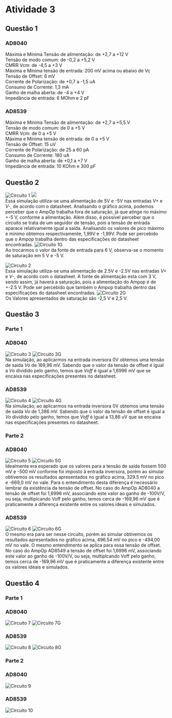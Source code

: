 # Atividade 3

## Questão 1

### AD8040

Máxima e Mínima Tensão de alimentação: de +2,7 a +12 V\
Tensão de modo comum: de -0,2 a +5,2 V\
CMRR Vcm: de -4,5 a +3 V\
Máxima e Mínima tensão de entrada: 200 mV acima ou abaixo de Vc\
Tensão de Offset: 6 mV\
Corrente de Polarização: de +0,7 a -1,5 uA\
Consumo de Corrente: 1,3 mA\
Ganho de malha aberta: de -4 a +4 V\
Impedância de entrada: 6 MOhm e 2 pF 

### AD8539

Máxima e Mínima Tensão de alimentação: de +2,7 a +5,5 V\
Tensão de modo comum: de 0 a +5 V\
CMRR Vcm: de 0 a +5 V\
Máxima e Mínima tensão de entrada: de 0 a +5 V\
Tensão de Offset: 15 uV\
Corrente de Polarização: de 25 a 60 pA\
Consumo de Corrente: 180 uA\
Ganho de malha aberta: de +0,1 a +7 V\
Impedância de entrada: 10 KOhm e 300 pF

## Questão 2
![Circuito 1](https://github.com/JoaoPedrogrb/ELN22104_2020_2/blob/main/Jo%C3%A3o%20Pedro/Atividade%203/Figuras/Q2.PNG)
![](https://github.com/JoaoPedrogrb/ELN22104_2020_2/blob/main/Jo%C3%A3o%20Pedro/Atividade%203/Figuras/G1.1-8040.PNG)\
Essa simulação utiliza-se uma alimentação de 5V e -5V nas entradas _V+_ e _V-_, de acordo com o datasheet. Analisando o gráfico acima, podemos perceber que o AmpOp trabalha fora de saturação, já que atinge no máximo +-5 V, conforme a alimentação. Além disso, é possível perceber que o circuito se trata de um seguidor de tensão, pois a tensão de entrada aparace relativamente igual a saída. Analisando os valores de pico máximo e mínimo obtemos respectivamente, 1,99V e -1,99V. Pode ser percebido que o Ampop trabalha dentro das especificações do datasheet encontradas.
![Circuito 1G](https://github.com/JoaoPedrogrb/ELN22104_2020_2/blob/main/Jo%C3%A3o%20Pedro/Atividade%203/Figuras/G2.PNG)\
Ao trocarmos o valor da fonte de entrada para 6 V, observa-se o momento de saturação em 5 V e -5 V.

![Circuito 2](https://github.com/JoaoPedrogrb/ELN22104_2020_2/blob/main/Jo%C3%A3o%20Pedro/Atividade%203/Figuras/Q2-85.PNG)\
Essa simulação utiliza-se uma alimentação de 2.5V e -2.5V nas entradas _V+_ e _V-_, de acordo com o datasheet. A fonte de alimentação esta com 3 V, sendo assim, já haverá a saturação, pois a alimentação do Ampop é de +-2.5 V. Pode ser percebido que também o Ampop trabalha dentro das especificações do datasheet encontradas.
![Circuito 2G](https://github.com/JoaoPedrogrb/ELN22104_2020_2/blob/main/Jo%C3%A3o%20Pedro/Atividade%203/Figuras/G2-85.PNG)\
Os Valores apresentados de saturação são -2,5 V e 2,5 V.

## Questão 3
### Parte 1

### AD8040

![Circuito 3](https://github.com/JoaoPedrogrb/ELN22104_2020_2/blob/main/Jo%C3%A3o%20Pedro/Atividade%203/Figuras/Q3.1-80.PNG)
![Circuito 3G](https://github.com/JoaoPedrogrb/ELN22104_2020_2/blob/main/Jo%C3%A3o%20Pedro/Atividade%203/Figuras/G3.1-80.PNG)\
Na simulação, ao aplicarmos na entrada inversora 0V obtemos uma tensão de saída _Vo_ de 169,96 mV. Sabendo que o valor da tensão de offset é igual a _Vo_ dividido pelo ganho, temos que _Voff_ é igual a 1,6996 mV que se encaixa nas especificações presentes no datasheet.

### AD8539

![Circuito 4](https://github.com/JoaoPedrogrb/ELN22104_2020_2/blob/main/Jo%C3%A3o%20Pedro/Atividade%203/Figuras/Q3.1-85.PNG)
![Circuito 4G](https://github.com/JoaoPedrogrb/ELN22104_2020_2/blob/main/Jo%C3%A3o%20Pedro/Atividade%203/Figuras/G3.1-85.PNG)\
Na simulação, ao aplicarmos na entrada inversora 0V obtemos uma tensão de saída _Vo_ de 1,386 mV. Sabendo que o valor da tensão de offset é igual a _Vo_ dividido pelo ganho, temos que _Voff_ é igual a 13,86 uV que se encaixa nas especificações presentes no datasheet.

### Parte 2

### AD8040

![Circuito 5](https://github.com/JoaoPedrogrb/ELN22104_2020_2/blob/main/Jo%C3%A3o%20Pedro/Atividade%203/Figuras/Q3.2-80.PNG)
![Circuito 5G](https://github.com/JoaoPedrogrb/ELN22104_2020_2/blob/main/Jo%C3%A3o%20Pedro/Atividade%203/Figuras/G3.2-80.PNG)\
Idealmente era esperado que os valores para a tensão de saída fossem 500 mV e -500 mV conforme foi imposto à entrada inversora, porém ao simular obtivemos os resultados apresentados no gráfico acima, 329.5 mV no pico e -669,0 mV no vale. Para o entendimento desta diferença é necessário lembrar da existência da tensão de offset. No caso do AmpOp AD8040 a tensão de offset foi 1,6996 mV, associando este valor ao ganho de -100V/V, ou seja, multiplcando Voff pelo ganho, temos cerca de -169,96 mV que é praticamente a diferença existente entre os valores ideais e simulados.

### AD8539

![Circuito 6](https://github.com/JoaoPedrogrb/ELN22104_2020_2/blob/main/Jo%C3%A3o%20Pedro/Atividade%203/Figuras/Q3.2-85.PNG)
![Circuito 6G](https://github.com/JoaoPedrogrb/ELN22104_2020_2/blob/main/Jo%C3%A3o%20Pedro/Atividade%203/Figuras/G3.2-85.PNG)\
O mesmo era para ser nesse circuito, porém ao simular obtivemos os resultados apresentados no gráfico acima, 496.54 mV no pico e -494,00 mV no vale. O mesmo entendimento se aplica para essa tensão de offset. No caso do AmpOp AD8549 a tensão de offset foi 1,6996 mV, associando este valor ao ganho de -100V/V, ou seja, multiplcando Voff pelo ganho, temos cerca de -169,96 mV que é praticamente a diferença existente entre os valores ideais e simulados.

## Questão 4

### Parte 1

### AD8040

![Circuito 7](https://github.com/JoaoPedrogrb/ELN22104_2020_2/blob/main/Jo%C3%A3o%20Pedro/Atividade%203/Figuras/Q4.1-80.PNG)
![Circuito 7G](https://github.com/JoaoPedrogrb/ELN22104_2020_2/blob/main/Jo%C3%A3o%20Pedro/Atividade%203/Figuras/G4.1-80.PNG)

### AD8539

![Circuito 8](https://github.com/JoaoPedrogrb/ELN22104_2020_2/blob/main/Jo%C3%A3o%20Pedro/Atividade%203/Figuras/Q4.1-85.PNG)
![Circuito 8G](https://github.com/JoaoPedrogrb/ELN22104_2020_2/blob/main/Jo%C3%A3o%20Pedro/Atividade%203/Figuras/G4.1-85.PNG)

### Parte 2

### AD8040

![Circuito 9](https://github.com/JoaoPedrogrb/ELN22104_2020_2/blob/main/Jo%C3%A3o%20Pedro/Atividade%203/Figuras/Q4.2-80.PNG)

### AD8539

![Circuito 10](https://github.com/JoaoPedrogrb/ELN22104_2020_2/blob/main/Jo%C3%A3o%20Pedro/Atividade%203/Figuras/Q4.2-85.PNG)
